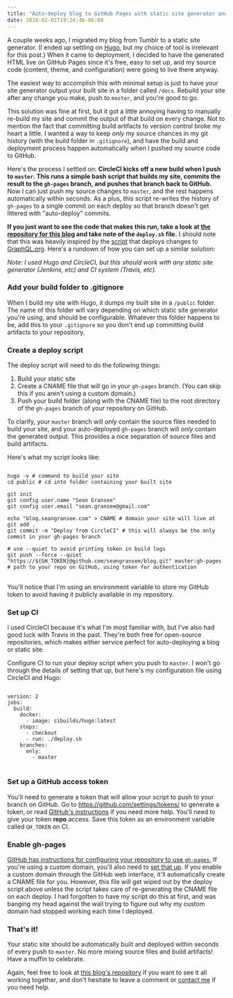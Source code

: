 ```yaml
---
title: "Auto-deploy blog to GitHub Pages with static site generator and CI"
date: 2018-02-01T19:24:46-06:00
---
```


A couple weeks ago, I migrated my blog from Tumblr to a static site generator. (I ended up settling on [Hugo](https://gohugo.io/), but my choice of tool is irrelevant for this post.) When it came to deployment, I decided to have the generated HTML live on GitHub Pages since it's free, easy to set up, and my source code (content, theme, and configuration) were going to live there anyway.

The easiest way to accomplish this with minimal setup is just to have your site generator output your built site in a folder called `/docs`. Rebuild your site after any change you make, push to `master`, and you're good to go.

This solution was fine at first, but it got a little annoying having to manually re-build my site and commit the output of that build on every change. Not to mention the fact that committing build artifacts to version control broke my heart a little. I wanted a way to keep _only_ my source chances in my git history (with the build folder in `.gitignore`), and have the build and deployment process happen automatically when I pushed my source code to GitHub.

<!--more-->

Here's the process I settled on: **CircleCI kicks off a new build when I push to `master`. This runs a simple bash script that builds my site, commits the result to the `gh-pages` branch, and pushes that branch back to GitHub.** Now I can just push my source changes to `master`, and the rest happens automatically within seconds. As a plus, this script re-writes the history of `gh-pages` to a single commit on each deploy so that branch doesn't get littered with "auto-deploy" commits.

**If you just want to see the code that makes this run, take a look at [the repository for this blog](https://github.com/seangransee/blog) and take note of the `deploy.sh` file.** I should note that this was heavily inspired by the [script](https://github.com/graphql/graphql.github.io/blob/source/resources/publish.sh) that deploys changes to [GraphQL.org](http://graphql.org/). Here's a rundown of how you can set up a similar solution:

_Note: I used Hugo and CircleCI, but this should work with any static site generator (Jenkins, etc) and CI system (Travis, etc)._

### Add your build folder to .gitignore

When I build my site with Hugo, it dumps my built site in a `/public` folder. The name of this folder will vary depending on which static site generator you're using, and should be configurable. Whatever this folder happens to be, add this to your `.gitignore` so you don't end up committing build artifacts to your repository.

### Create a deploy script

The deploy script will need to do the following things:

1. Build your static site
2. Create a CNAME file that will go in your `gh-pages` branch. (You can skip this if you aren't using a custom domain.)
3. Push your build folder (along with the CNAME file) to the root directory of the `gh-pages` branch of your repository on GitHub.

To clarify, your `master` branch will _only_ contain the source files needed to build your site, and your auto-deployed `gh-pages` branch will _only_ contain the generated output. This provides a nice separation of source files and build artifacts.

Here's what my script looks like:

<pre>
<code class="language-bash">
hugo -v # command to build your site
cd public # cd into folder containing your built site

git init
git config user.name "Sean Gransee"
git config user.email "sean.gransee@gmail.com"

echo "blog.seangransee.com" > CNAME # domain your site will live at
git add .
git commit -m "Deploy from CircleCI" # this will always be the only commit in your gh-pages branch

# use --quiet to avoid printing token in build logs
git push --force --quiet "https://${GH_TOKEN}@github.com/seangransee/blog.git" master:gh-pages # path to your repo on GitHub, using token for authentication
</code>
</pre>

You'll notice that I'm using an environment variable to store my GitHub token to avoid having it publicly available in my repository.

### Set up CI

I used CircleCI because it's what I'm most familiar with, but I've also had good luck with Travis in the past. They're both free for open-source repositories, which makes either service perfect for auto-deploying a blog or static site.

Configure CI to run your deploy script when you push to `master`. I won't go through the details of setting that up, but here's my configuration file using CircleCI and Hugo:

<pre>
<code class="language-yaml">
version: 2
jobs:
  build:
    docker:
      - image: cibuilds/hugo:latest
    steps:
      - checkout
      - run: ./deploy.sh
    branches:
      only:
        - master
</code>
</pre>

### Set up a GitHub access token

You'll need to generate a token that will allow your script to push to your branch on GitHub. Go to https://github.com/settings/tokens/ to generate a token, or read [GitHub's instructions](https://help.github.com/articles/creating-a-personal-access-token-for-the-command-line/) if you need more help. You'll need to give your token **repo** access. Save this token as an environment variable called `GH_TOKEN` on CI.

### Enable gh-pages

[GitHub has instructions for configuring your repository to use `gh-pages`.](https://help.github.com/articles/configuring-a-publishing-source-for-github-pages/#enabling-github-pages-to-publish-your-site-from-master-or-gh-pages) If you're using a custom domain, you'll also need to [set that up](https://help.github.com/articles/quick-start-setting-up-a-custom-domain/). If you enable a custom domain through the GitHub web interface, it'll automatically create a CNAME file for you. However, this file will get wiped out by the deploy script above unless the script takes care of re-generating the CNAME file on each deploy. I had forgotten to have my script do this at first, and was banging my head against the wall trying to figure out why my custom domain had stopped working each time I deployed.

### That's it!

Your static site should be automatically built and deployed within seconds of every push to `master`. No more mixing source files and build artifacts! Have a muffin to celebrate.

Again, feel free to look at [this blog's repository](https://github.com/seangransee/blog) if you want to see it all working together, and don't hesitate to leave a comment or [contact me](mailto:sean.gransee@gmail.com) if you need help.
